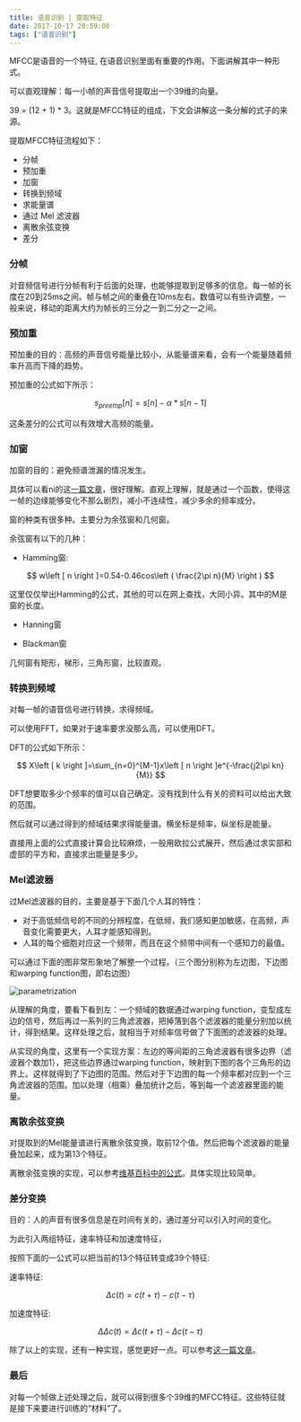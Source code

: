 ```yaml
---
title: 语音识别 | 提取特征
date: 2017-10-17 20:59:00
tags: ["语音识别"]
---
```

MFCC是语音的一个特征, 在语音识别里面有重要的作用。下面讲解其中一种形式。

可以直观理解：每一小帧的声音信号提取出一个39维的向量。

39 = (12 + 1) * 3。这就是MFCC特征的组成，下文会讲解这一条分解的式子的来源。

提取MFCC特征流程如下：
* 分帧
* 预加重
* 加窗
* 转换到频域
* 求能量谱
* 通过 Mel 滤波器
* 离散余弦变换
* 差分

### 分帧
对音频信号进行分帧有利于后面的处理，也能够提取到足够多的信息。每一帧的长度在20到25ms之间。帧与帧之间的重叠在10ms左右。数值可以有些许调整，一般来说，移动的距离大约为帧长的三分之一到二分之一之间。

### 预加重
预加重的目的：高频的声音信号能量比较小，从能量谱来看，会有一个能量随着频率升高而下降的趋势。

预加重的公式如下所示：

$$ s_{preemp}\left[n \right]=s\left[n \right]-\alpha *s\left[n-1 \right] $$

这条差分的公式可以有效增大高频的能量。

### 加窗
加窗的目的：避免频谱泄漏的情况发生。

具体可以看ni的这[一篇文章](http://www.ni.com/white-paper/4844/zhs/#toc2)，很好理解。直观上理解，就是通过一个函数，使得这一帧的边缘能够变化不那么剧烈，减小不连续性，减少多余的频率成分。

窗的种类有很多种。主要分为余弦窗和几何窗。

余弦窗有以下的几种：

* Hamming窗:

$$ w\left [ n \right ]=0.54-0.46cos\left ( \frac{2\pi n}{M} \right ) $$

这里仅仅举出Hamming的公式，其他的可以在网上查找，大同小异。其中的M是窗的长度。

* Hanning窗

* Blackman窗

几何窗有矩形，梯形，三角形窗，比较直观。

### 转换到频域
对每一帧的语音信号进行转换，求得频域。

可以使用FFT，如果对于速率要求没那么高，可以使用DFT。

DFT的公式如下所示：

$$ X\left [ k \right ]=\sum_{n=0}^{M-1}x\left [ n \right ]e^{-\frac{j2\pi kn}{M}} $$

DFT想要取多少个频率的值可以自己确定。没有找到什么有关的资料可以给出大致的范围。

然后就可以通过得到的频域结果求得能量谱。横坐标是频率，纵坐标是能量。

直接用上面的公式直接计算会比较麻烦，一般用欧拉公式展开，然后通过求实部和虚部的平方和，直接求出能量是多少。

### Mel滤波器

过Mel滤波器的目的，主要是基于下面几个人耳的特性：
* 对于高低频信号的不同的分辨程度，在低频，我们感知更加敏感，在高频，声音变化需要更大，人耳才能感知得到。
* 人耳的每个细胞对应这一个频带，而且在这个频带中间有一个感知力的最值。

可以通过下面的图非常形象地了解整一个过程。（三个图分别称为左边图，下边图和warping function图，即右边图）

![parametrization](parametrization.jpeg)

从理解的角度，要看下看到左：一个频域的数据通过warping function，变型成左边的信号，然后再过一系列的三角滤波器，把掉落到各个滤波器的能量分别加以统计，得到结果。这样处理之后，就相当于对频率信号做了下面图的滤波器的处理。

从实现的角度，这里有一个实现方案：左边的等间距的三角滤波器有很多边界（滤波器个数加1），把这些边界通过warping function，映射到下图的各个三角形的边界上。这样就得到了下边图的范围。然后对于下边图的每一个频率都对应到一个三角滤波器的范围。加以处理（相乘）叠加统计之后，等到每一个滤波器里面的能量。

### 离散余弦变换
对提取到的Mel能量谱进行离散余弦变换，取前12个值。然后把每个滤波器的能量叠加起来，成为第13个特征。

离散余弦变换的实现，可以参考[维基百科中的公式](https://zh.wikipedia.org/wiki/%E7%A6%BB%E6%95%A3%E4%BD%99%E5%BC%A6%E5%8F%98%E6%8D%A2#DCT-II)。具体实现比较简单。

### 差分变换
目的：人的声音有很多信息是在时间有关的，通过差分可以引入时间的变化。

为此引入两组特征，速率特征和加速度特征，

按照下面的一公式可以把当前的13个特征转变成39个特征:

速率特征:

$$ \Delta c(t)=c(t+\tau )-c(t-\tau ) $$

加速度特征:

$$ \Delta\Delta c(t)=\Delta c(t+\tau )-\Delta c(t-\tau ) $$

除了以上的实现，还有一种实现，感觉更好一点。可以参考[这一篇文章](http://www1.icsi.berkeley.edu/Speech/docs/HTKBook/node65_mn.html)。

### 最后
对每一个帧做上述处理之后，就可以得到很多个39维的MFCC特征。这些特征就是接下来要进行训练的“材料”了。

